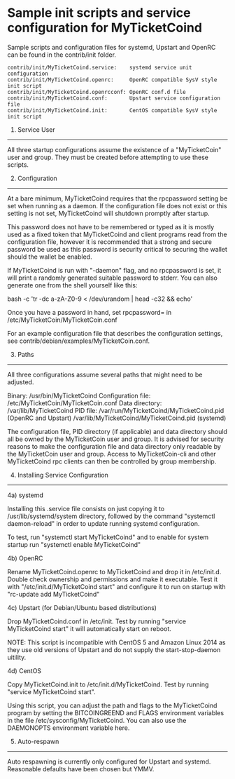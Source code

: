 Sample init scripts and service configuration for MyTicketCoind
==========================================================

Sample scripts and configuration files for systemd, Upstart and OpenRC
can be found in the contrib/init folder.

    contrib/init/MyTicketCoind.service:    systemd service unit configuration
    contrib/init/MyTicketCoind.openrc:     OpenRC compatible SysV style init script
    contrib/init/MyTicketCoind.openrcconf: OpenRC conf.d file
    contrib/init/MyTicketCoind.conf:       Upstart service configuration file
    contrib/init/MyTicketCoind.init:       CentOS compatible SysV style init script

1. Service User
---------------------------------

All three startup configurations assume the existence of a "MyTicketCoin" user
and group.  They must be created before attempting to use these scripts.

2. Configuration
---------------------------------

At a bare minimum, MyTicketCoind requires that the rpcpassword setting be set
when running as a daemon.  If the configuration file does not exist or this
setting is not set, MyTicketCoind will shutdown promptly after startup.

This password does not have to be remembered or typed as it is mostly used
as a fixed token that MyTicketCoind and client programs read from the configuration
file, however it is recommended that a strong and secure password be used
as this password is security critical to securing the wallet should the
wallet be enabled.

If MyTicketCoind is run with "-daemon" flag, and no rpcpassword is set, it will
print a randomly generated suitable password to stderr.  You can also
generate one from the shell yourself like this:

bash -c 'tr -dc a-zA-Z0-9 < /dev/urandom | head -c32 && echo'

Once you have a password in hand, set rpcpassword= in /etc/MyTicketCoin/MyTicketCoin.conf

For an example configuration file that describes the configuration settings,
see contrib/debian/examples/MyTicketCoin.conf.

3. Paths
---------------------------------

All three configurations assume several paths that might need to be adjusted.

Binary:              /usr/bin/MyTicketCoind
Configuration file:  /etc/MyTicketCoin/MyTicketCoin.conf
Data directory:      /var/lib/MyTicketCoind
PID file:            /var/run/MyTicketCoind/MyTicketCoind.pid (OpenRC and Upstart)
                     /var/lib/MyTicketCoind/MyTicketCoind.pid (systemd)

The configuration file, PID directory (if applicable) and data directory
should all be owned by the MyTicketCoin user and group.  It is advised for security
reasons to make the configuration file and data directory only readable by the
MyTicketCoin user and group.  Access to MyTicketCoin-cli and other MyTicketCoind rpc clients
can then be controlled by group membership.

4. Installing Service Configuration
-----------------------------------

4a) systemd

Installing this .service file consists on just copying it to
/usr/lib/systemd/system directory, followed by the command
"systemctl daemon-reload" in order to update running systemd configuration.

To test, run "systemctl start MyTicketCoind" and to enable for system startup run
"systemctl enable MyTicketCoind"

4b) OpenRC

Rename MyTicketCoind.openrc to MyTicketCoind and drop it in /etc/init.d.  Double
check ownership and permissions and make it executable.  Test it with
"/etc/init.d/MyTicketCoind start" and configure it to run on startup with
"rc-update add MyTicketCoind"

4c) Upstart (for Debian/Ubuntu based distributions)

Drop MyTicketCoind.conf in /etc/init.  Test by running "service MyTicketCoind start"
it will automatically start on reboot.

NOTE: This script is incompatible with CentOS 5 and Amazon Linux 2014 as they
use old versions of Upstart and do not supply the start-stop-daemon uitility.

4d) CentOS

Copy MyTicketCoind.init to /etc/init.d/MyTicketCoind. Test by running "service MyTicketCoind start".

Using this script, you can adjust the path and flags to the MyTicketCoind program by
setting the BITCOINGREEND and FLAGS environment variables in the file
/etc/sysconfig/MyTicketCoind. You can also use the DAEMONOPTS environment variable here.

5. Auto-respawn
-----------------------------------

Auto respawning is currently only configured for Upstart and systemd.
Reasonable defaults have been chosen but YMMV.
